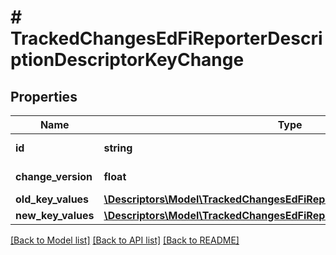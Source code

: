 # # TrackedChangesEdFiReporterDescriptionDescriptorKeyChange

## Properties

Name | Type | Description | Notes
------------ | ------------- | ------------- | -------------
**id** | **string** | Resource identifier | [optional]
**change_version** | **float** | Change version | [optional]
**old_key_values** | [**\Descriptors\Model\TrackedChangesEdFiReporterDescriptionDescriptorKey**](TrackedChangesEdFiReporterDescriptionDescriptorKey.md) |  | [optional]
**new_key_values** | [**\Descriptors\Model\TrackedChangesEdFiReporterDescriptionDescriptorKey**](TrackedChangesEdFiReporterDescriptionDescriptorKey.md) |  | [optional]

[[Back to Model list]](../../README.md#models) [[Back to API list]](../../README.md#endpoints) [[Back to README]](../../README.md)
